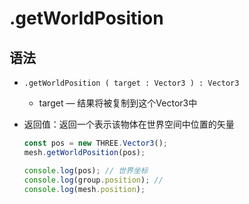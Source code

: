# .getWorldPosition

## 语法

+ `.getWorldPosition ( target : Vector3 ) : Vector3`

  + target — 结果将被复制到这个Vector3中

+ 返回值：返回一个表示该物体在世界空间中位置的矢量

  ```js
  const pos = new THREE.Vector3();
  mesh.getWorldPosition(pos);

  console.log(pos); // 世界坐标
  console.log(group.position); //
  console.log(mesh.position);
  ```
